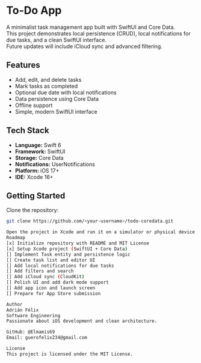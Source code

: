 # To-Do App

A minimalist task management app built with SwiftUI and Core Data.  
This project demonstrates local persistence (CRUD), local notifications for due tasks, and a clean SwiftUI interface.  
Future updates will include iCloud sync and advanced filtering.

## Features

- Add, edit, and delete tasks
- Mark tasks as completed
- Optional due date with local notifications
- Data persistence using Core Data
- Offline support
- Simple, modern SwiftUI interface

## Tech Stack

- **Language:** Swift 6  
- **Framework:** SwiftUI  
- **Storage:** Core Data  
- **Notifications:** UserNotifications  
- **Platform:** iOS 17+  
- **IDE:** Xcode 16+

## Getting Started

Clone the repository:

```bash
git clone https://github.com/<your-username>/todo-coredata.git

Open the project in Xcode and run it on a simulator or physical device (iOS 17 or later).
Roadmap
[x] Initialize repository with README and MIT License
[x] Setup Xcode project (SwiftUI + Core Data)
[] Implement Task entity and persistence logic
[] Create task list and editor UI
[] Add local notifications for due tasks
[] Add filters and search
[] Add iCloud sync (CloudKit)
[] Polish UI and add dark mode support
[] Add app icon and launch screen
[] Prepare for App Store submission

Author
Adrián Félix
Software Engineering
Passionate about iOS development and clean architecture.

GitHub: @Elmamis69
Email: guerofelix234@gmail.com

License
This project is licensed under the MIT License.
